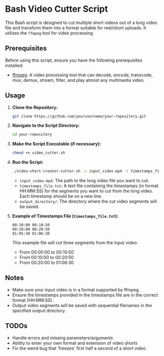 # Bash Video Cutter Script

This Bash script is designed to cut multiple short videos out of a long video file and transform them into a format suitable for reel/short uploads. It utilizes the `ffmpeg` tool for video processing.

## Prerequisites

Before using this script, ensure you have the following prerequisites installed:

- [ffmpeg](https://ffmpeg.org/): A video processing tool that can decode, encode, transcode, mux, demux, stream, filter, and play almost any multimedia video.

## Usage

1. **Clone the Repository:**

   ```bash
   git clone https://github.com/yourusername/your-repository.git
   ```

2. **Navigate to the Script Directory:**

   ```bash
   cd your-repository
   ```

3. **Make the Script Executable (if necessary):**

   ```bash
   chmod +x video_cutter.sh
   ```

4. **Run the Script:**

   ```bash
   ./video-short-creator-cutter.sh -i input_video.mp4 -t timestamps_file.txt -o output_directory/
   ```

   - `input_video.mp4`: The path to the long video file you want to cut.
   - `timestamps_file.txt`: A text file containing the timestamps (in format HH:MM:SS) for the segments you want to cut from the long video. Each timestamp should be on a new line.
   - `output_directory/`: The directory where the cut video segments will be saved.

5. **Example of Timestamps File (`timestamps_file.txt`):**

   ```
   00:10:00 00:10:50
   00:20:00 00:20:50
   01:05:30 01:06:30
   ```

   This example file will cut three segments from the input video:

   - From 00:00:00 to 00:10:50
   - From 00:10:00 to 00:20:50
   - From 00:20:00 to 01:06:30

## Notes

- Make sure your input video is in a format supported by ffmpeg.
- Ensure the timestamps provided in the timestamps file are in the correct format (HH:MM:SS).
- Output video segments will be saved with sequential filenames in the specified output directory.

## TODOs

- Handle errors and missing parameters/arguments
- Ability to enter your own format and extension of video shorts
- Fix the weird bug that 'freezes' first half a second of a short video
